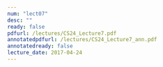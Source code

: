 ```yaml
---
num: "lect07"
desc: ""
ready: false
pdfurl: /lectures/CS24_Lecture7.pdf
annotatedpdfurl: /lectures/CS24_Lecture7_ann.pdf
annotatedready: false
lecture_date: 2017-04-24
---
```

